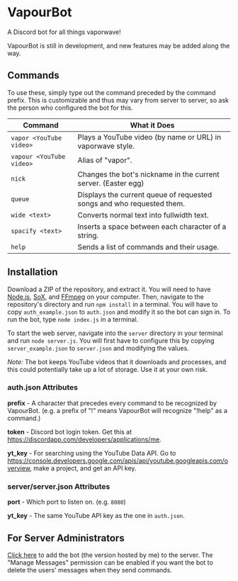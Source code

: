 # VapourBot

A Discord bot for all things vaporwave!

VapourBot is still in development, and new features may be added along the way.

## Commands

To use these, simply type out the command preceded by the command prefix. This is customizable and thus may vary from server to server, so ask the person who configured the bot for this.

Command                  | What it Does                                                         
------------------------ | ---------------------------------------------------------------------
`vapor <YouTube video>`  | Plays a YouTube video (by name or URL) in vaporwave style.           
`vapour <YouTube video>` | Alias of "vapor".                                                    
`nick`                   | Changes the bot's nickname in the current server. (Easter egg)       
`queue`                  | Displays the current queue of requested songs and who requested them.
`wide <text>`            | Converts normal text into fullwidth text.                            
`spacify <text>`         | Inserts a space between each character of a string.                  
`help`                   | Sends a list of commands and their usage.                            

## Installation

Download a ZIP of the repository, and extract it. You will need to have [Node.js](https://nodejs.org/), [SoX](http://sox.sourceforge.net/), and [FFmpeg](http://ffmpeg.org/) on your computer. Then, navigate to the repository's directory and run `npm install` in a terminal. You will have to copy `auth_example.json` to `auth.json` and modify it so the bot can sign in. To run the bot, type `node index.js` in a terminal.

To start the web server, navigate into the `server` directory in your terminal and run `node server.js`. You will first have to configure this by copying `server_example.json` to `server.json` and modifying the values.

*Note:* The bot keeps YouTube videos that it downloads and processes, and this could potentially take up a lot of storage. Use it at your own risk.

### auth.json Attributes

**prefix** - A character that precedes every command to be recognized by VapourBot. (e.g. a prefix of "!" means VapourBot will recognize "!help" as a command.)

**token** - Discord bot login token. Get this at <https://discordapp.com/developers/applications/me>.

**yt_key** - For searching using the YouTube Data API. Go to <https://console.developers.google.com/apis/api/youtube.googleapis.com/overview>, make a project, and get an API key.

### server/server.json Attributes

**port** - Which port to listen on. (e.g. `8080`)

**yt_key** - The same YouTube API key as the one in `auth.json`.

## For Server Administrators

[Click here](https://discordapp.com/oauth2/authorize?client_id=287064493584941057&scope=bot&permissions=8192) to add the bot (the version hosted by me) to the server. The "Manage Messages" permission can be enabled if you want the bot to delete the users' messages when they send commands.
